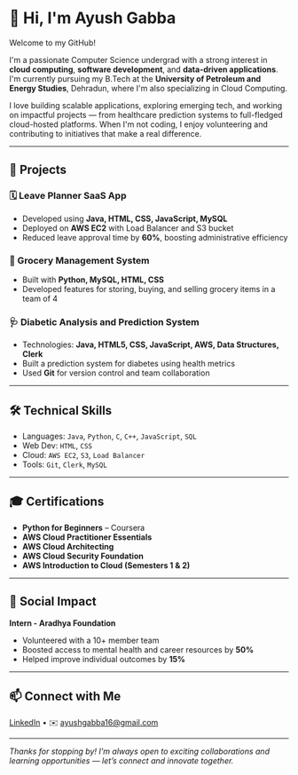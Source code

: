 # 👋 Hi, I'm Ayush Gabba

Welcome to my GitHub!

I'm a passionate Computer Science undergrad with a strong interest in **cloud computing**, **software development**, and **data-driven applications**. I'm currently pursuing my B.Tech at the **University of Petroleum and Energy Studies**, Dehradun, where I'm also specializing in Cloud Computing.

I love building scalable applications, exploring emerging tech, and working on impactful projects — from healthcare prediction systems to full-fledged cloud-hosted platforms. When I'm not coding, I enjoy volunteering and contributing to initiatives that make a real difference.

---

## 🚀 Projects

### 🗓️ Leave Planner SaaS App
- Developed using **Java, HTML, CSS, JavaScript, MySQL**
- Deployed on **AWS EC2** with Load Balancer and S3 bucket
- Reduced leave approval time by **60%**, boosting administrative efficiency

### 🛒 Grocery Management System
- Built with **Python, MySQL, HTML, CSS**
- Developed features for storing, buying, and selling grocery items in a team of 4

### 🩺 Diabetic Analysis and Prediction System
- Technologies: **Java, HTML5, CSS, JavaScript, AWS, Data Structures, Clerk**
- Built a prediction system for diabetes using health metrics
- Used **Git** for version control and team collaboration

---

## 🛠️ Technical Skills

- Languages: `Java`, `Python`, `C`, `C++`, `JavaScript`, `SQL`
- Web Dev: `HTML`, `CSS`
- Cloud: `AWS EC2`, `S3`, `Load Balancer`
- Tools: `Git`, `Clerk`, `MySQL`

---

## 🎓 Certifications

- **Python for Beginners** – Coursera  
- **AWS Cloud Practitioner Essentials**  
- **AWS Cloud Architecting**  
- **AWS Cloud Security Foundation**  
- **AWS Introduction to Cloud (Semesters 1 & 2)**

---

## 🤝 Social Impact

**Intern - Aradhya Foundation**  
- Volunteered with a 10+ member team  
- Boosted access to mental health and career resources by **50%**  
- Helped improve individual outcomes by **15%**

---

## 📫 Connect with Me

[LinkedIn](https://linkedin.com/in/ayushgabba) • ✉️ ayushgabba16@gmail.com

---

_Thanks for stopping by! I'm always open to exciting collaborations and learning opportunities — let’s connect and innovate together._

